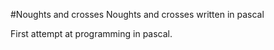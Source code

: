 #Noughts and crosses
Noughts and crosses written in pascal

First attempt at programming in pascal.
